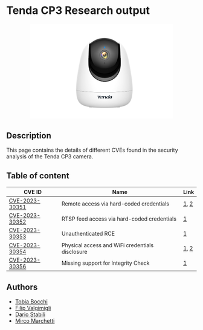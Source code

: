 # Tenda CP3 Research output

<p style="text-align: center">
    <img src="images/cp3.png" width="75%">
</p>

## Description
This page contains the details of different CVEs found in the security analysis of the Tenda CP3 camera.


## Table of content

| CVE ID                  | Name    | Link          |
| ----------------------- | ------- | ------------- |
| [CVE-2023-30351](https://www.cve.org/CVERecord?id=CVE-2023-30351) | Remote access via hard-coded credentials | [1](CP3/tmp_PRA.md), [2](CP3/tmp_RRA.md) |
| [CVE-2023-30352](https://www.cve.org/CVERecord?id=CVE-2023-30352) | RTSP feed access via hard-coded credentials | [1](CP3/tmp_RTSPa.md) |
| [CVE-2023-30353](https://www.cve.org/CVERecord?id=CVE-2023-30353) | Unauthenticated RCE | [1](CP3/tmp_uRCE.md) |
| [CVE-2023-30354](https://www.cve.org/CVERecord?id=CVE-2023-30354) | Physical access and WiFi credentials disclosure | [1](CP3/tmp_NCD.md), [2](CP3/tmp_PBA.md) |
| [CVE-2023-30356](https://www.cve.org/CVERecord?id=CVE-2023-30356) | Missing support for Integrity Check | [1](CP3/tmp_MU.md) |

## Authors

 - [Tobia Bocchi](https://tobiabocchi.me/)
 - [Filip Valgimigli](http://personale.unimore.it/Rubrica/dettaglio/filgimigli)
 - [Dario Stabili](https://www.unibo.it/sitoweb/dario.stabili) 
 - [Mirco Marchetti](https://personale.unimore.it/rubrica/dettaglio/mmarchetti)